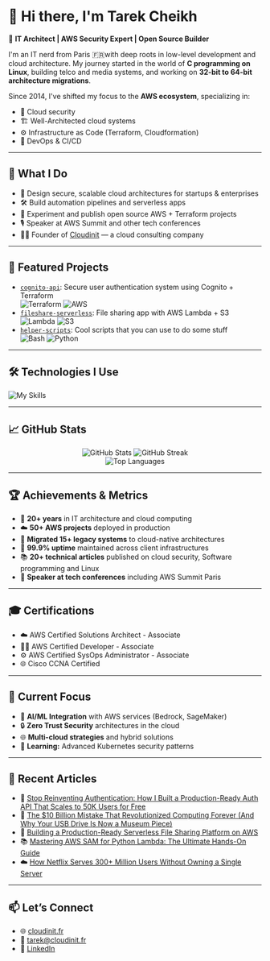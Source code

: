 # 👋 Hi there, I'm Tarek Cheikh

🎯 **IT Architect | AWS Security Expert | Open Source Builder**

I'm an IT nerd from Paris 🇫🇷with deep roots in low-level development and cloud architecture. My journey started in the world of **C programming on Linux**, building telco and media systems, and working on **32-bit to 64-bit architecture migrations**.

Since 2014, I've shifted my focus to the **AWS ecosystem**, specializing in:
- 🔐 Cloud security
- 🏗️ Well-Architected cloud systems
- ⚙️ Infrastructure as Code (Terraform, Cloudformation)
- 🧩 DevOps & CI/CD

---

## 🚀 What I Do

- 🧠 Design secure, scalable cloud architectures for startups & enterprises
- 🛠️ Build automation pipelines and serverless apps
- 🧪 Experiment and publish open source AWS + Terraform projects
- 🎙️ Speaker at AWS Summit and other tech conferences
- 🧑‍💼 Founder of [Cloudinit](https://cloudinit.fr) — a cloud consulting company

---

## 📌 Featured Projects

- [`cognito-api`](https://github.com/CloudinitFrance/cognito-api): Secure user authentication system using Cognito + Terraform  
  ![Terraform](https://img.shields.io/badge/Terraform-623CE4?style=flat&logo=terraform&logoColor=white) ![AWS](https://img.shields.io/badge/AWS-FF9900?style=flat&logo=amazon-aws&logoColor=white)
- [`fileshare-serverless`](https://github.com/CloudinitFrance/small-file-sharing): File sharing app with AWS Lambda + S3  
  ![Lambda](https://img.shields.io/badge/AWS%20Lambda-FF9900?style=flat&logo=aws-lambda&logoColor=white) ![S3](https://img.shields.io/badge/Amazon%20S3-569A31?style=flat&logo=amazon-s3&logoColor=white)
- [`helper-scripts`](https://github.com/CloudinitFrance/helper-scripts): Cool scripts that you can use to do some stuff  
  ![Bash](https://img.shields.io/badge/Bash-4EAA25?style=flat&logo=gnu-bash&logoColor=white) ![Python](https://img.shields.io/badge/Python-3776AB?style=flat&logo=python&logoColor=white)

---

## 🛠️ Technologies I Use

![My Skills](https://skillicons.dev/icons?i=aws,linux,kali,redhat,ubuntu,debian,docker,kubernetes,vim,terraform,c,golang,python,bash,git,github,ai,devto)

---

## 📈 GitHub Stats

<div align="center">
  <img src="https://github-readme-stats.vercel.app/api?username=TarekCheikh&show_icons=true&theme=radical&hide_border=true" alt="GitHub Stats" />
  <img src="https://github-readme-streak-stats.herokuapp.com?user=TarekCheikh&theme=radical&hide_border=true" alt="GitHub Streak" />
</div>

<div align="center">
  <img src="https://github-readme-stats.vercel.app/api/top-langs/?username=TarekCheikh&layout=compact&theme=radical&hide_border=true" alt="Top Languages" />
</div>

---

## 🏆 Achievements & Metrics

- 🌟 **20+ years** in IT architecture and cloud computing
- ☁️ **50+ AWS projects** deployed in production
- 🚀 **Migrated 15+ legacy systems** to cloud-native architectures
- 🎯 **99.9% uptime** maintained across client infrastructures
- 📚 **20+ technical articles** published on cloud security, Software programming and Linux
- 🎤 **Speaker at tech conferences** including AWS Summit Paris

---

## 🎓 Certifications

- ☁️ AWS Certified Solutions Architect - Associate
- 👨‍💻 AWS Certified Developer - Associate
- ⚙️ AWS Certified SysOps Administrator - Associate
- 🌐 Cisco CCNA Certified

---

## 🎯 Current Focus

- 🤖 **AI/ML Integration** with AWS services (Bedrock, SageMaker)
- 🔒 **Zero Trust Security** architectures in the cloud
- 🌐 **Multi-cloud strategies** and hybrid solutions
- 📖 **Learning:** Advanced Kubernetes security patterns

---

## 📝 Recent Articles

- 🔐 [Stop Reinventing Authentication: How I Built a Production-Ready Auth API That Scales to 50K Users for Free](https://medium.com/aws-in-plain-english/stop-reinventing-authentication-how-i-built-a-production-ready-auth-api-that-scales-to-50k-users-912981176461)
- 💾 [The $10 Billion Mistake That Revolutionized Computing Forever (And Why Your USB Drive Is Now a Museum Piece)](https://medium.com/aws-in-plain-english/the-10-billion-mistake-that-revolutionized-computing-forever-and-why-your-usb-drive-is-now-a-e1bf33997ffe)
- 🚀 [Building a Production-Ready Serverless File Sharing Platform on AWS](https://medium.com/aws-in-plain-english/building-a-production-ready-serverless-file-sharing-platform-on-aws-d3ae0faa8e9e)
- 📚 [Mastering AWS SAM for Python Lambda: The Ultimate Hands-On Guide](https://medium.com/aws-in-plain-english/mastering-aws-sam-for-python-lambda-the-ultimate-hands-on-guide-16754e98eaba)
- ☁️ [How Netflix Serves 300+ Million Users Without Owning a Single Server](https://medium.com/aws-in-plain-english/how-netflix-serves-300-million-users-without-owning-a-single-server-b2c31d0190cb)

---

## 📫 Let’s Connect

- 🌐 [cloudinit.fr](https://cloudinit.fr)
- 📧 tarek@cloudinit.fr
- 💼 [LinkedIn](https://fr.linkedin.com/in/tarekouldcheikh)

